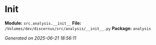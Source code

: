 #   Init  

**Module:** `src.analysis.__init__`
**File:** `/Volumes/dev/discernus/src/analysis/__init__.py`
**Package:** `analysis`

*Generated on 2025-06-21 18:56:11*